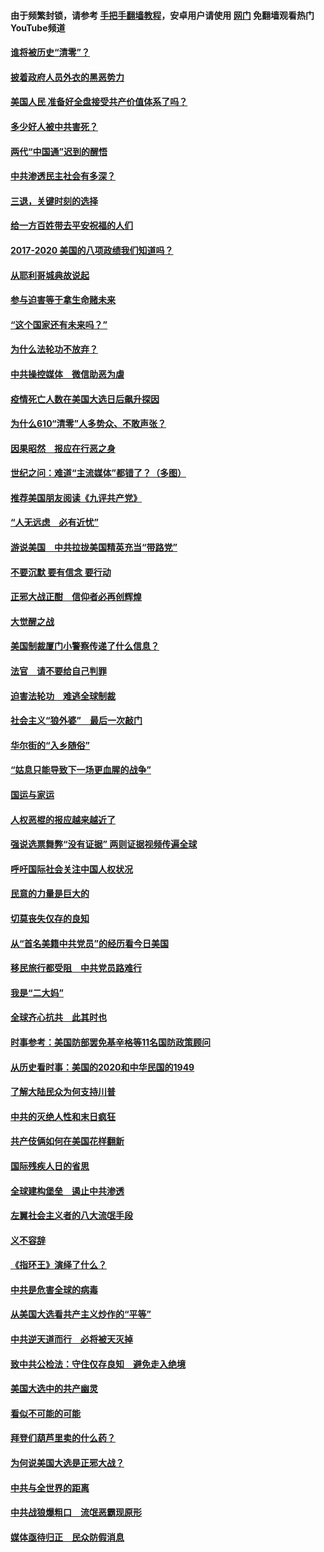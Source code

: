 #### 由于频繁封锁，请参考 [手把手翻墙教程](https://github.com/gfw-breaker/guides/wiki/)，安卓用户请使用 [网门](https://github.com/gfw-breaker/nogfw/blob/master/dl.md?t=01281200) 免翻墙观看热门YouTube频道 

#### [谁将被历史“清零”？](../pages/73/417485.md?t=01281200) 

#### [披着政府人员外衣的黑恶势力](../pages/73/417442.md?t=01281200) 

#### [美国人民 准备好全盘接受共产价值体系了吗？](../pages/73/417491.md?t=01281200) 

#### [多少好人被中共害死？](../pages/73/417144.md?t=01281200) 

#### [两代“中国通”迟到的醒悟](../pages/73/417064.md?t=01281200) 

#### [中共渗透民主社会有多深？](../pages/73/417063.md?t=01281200) 

#### [三退，关键时刻的选择](../pages/73/416969.md?t=01281200) 

#### [给一方百姓带去平安祝福的人们](../pages/73/416941.md?t=01281200) 

#### [2017-2020  美国的八项政绩我们知道吗？](../pages/73/416968.md?t=01281200) 

#### [从耶利哥城典故说起](../pages/73/416892.md?t=01281200) 

#### [参与迫害等于拿生命赌未来](../pages/73/416856.md?t=01281200) 

#### [“这个国家还有未来吗？”](../pages/73/416852.md?t=01281200) 

#### [为什么法轮功不放弃？](../pages/73/416864.md?t=01281200) 

#### [中共操控媒体　微信助恶为虐](../pages/73/416724.md?t=01281200) 

#### [疫情死亡人数在美国大选日后飙升探因](../pages/73/416606.md?t=01281200) 

#### [为什么610“清零”人多势众、不敢声张？](../pages/73/416632.md?t=01281200) 

#### [因果昭然　报应在行恶之身](../pages/73/416582.md?t=01281200) 

#### [世纪之问：难道“主流媒体”都错了？（多图）](../pages/73/416571.md?t=01281200) 

#### [推荐美国朋友阅读《九评共产党》](../pages/73/416510.md?t=01281200) 

#### [“人无远虑　必有近忧”](../pages/73/416513.md?t=01281200) 

#### [游说美国　中共拉拢美国精英充当“带路党”](../pages/73/416529.md?t=01281200) 

#### [不要沉默 要有信念 要行动](../pages/73/416457.md?t=01281200) 

#### [正邪大战正酣　信仰者必再创辉煌](../pages/73/416433.md?t=01281200) 

#### [大觉醒之战](../pages/73/416456.md?t=01281200) 

#### [美国制裁厦门小警察传递了什么信息？](../pages/73/416432.md?t=01281200) 

#### [法官　请不要给自己判罪](../pages/73/416379.md?t=01281200) 

#### [迫害法轮功　难逃全球制裁](../pages/73/416380.md?t=01281200) 

#### [社会主义“狼外婆”　最后一次敲门](../pages/73/416394.md?t=01281200) 

#### [华尔街的“入乡随俗”](../pages/73/416395.md?t=01281200) 

#### [“姑息只能导致下一场更血腥的战争”](../pages/73/416223.md?t=01281200) 

#### [国运与家运](../pages/73/416224.md?t=01281200) 

#### [人权恶棍的报应越来越近了](../pages/73/416276.md?t=01281200) 

#### [强说选票舞弊“没有证据” 两则证据视频传遍全球](../pages/73/416227.md?t=01281200) 

#### [呼吁国际社会关注中国人权状况](../pages/73/416135.md?t=01281200) 

#### [民意的力量是巨大的](../pages/73/416222.md?t=01281200) 

#### [切莫丧失仅存的良知](../pages/73/416134.md?t=01281200) 

#### [从“首名美籍中共党员”的经历看今日美国](../pages/73/416114.md?t=01281200) 

#### [移民旅行都受阻　中共党员路难行](../pages/73/416033.md?t=01281200) 

#### [我是“二大妈”](../pages/73/415529.md?t=01281200) 

#### [全球齐心抗共　此其时也](../pages/73/415989.md?t=01281200) 

#### [时事参考：美国防部罢免基辛格等11名国防政策顾问](../pages/73/415970.md?t=01281200) 

#### [从历史看时事：美国的2020和中华民国的1949](../pages/73/415949.md?t=01281200) 

#### [了解大陆民众为何支持川普](../pages/73/415950.md?t=01281200) 

#### [中共的灭绝人性和末日疯狂](../pages/73/415944.md?t=01281200) 

#### [共产伎俩如何在美国花样翻新](../pages/73/415908.md?t=01281200) 

#### [国际残疾人日的省思](../pages/73/415849.md?t=01281200) 

#### [全球建构堡垒　遏止中共渗透](../pages/73/415850.md?t=01281200) 

#### [左翼社会主义者的八大流氓手段](../pages/73/415802.md?t=01281200) 

#### [义不容辞](../pages/73/415807.md?t=01281200) 

#### [《指环王》演绎了什么？](../pages/73/415739.md?t=01281200) 

#### [中共是危害全球的病毒](../pages/73/415569.md?t=01281200) 

#### [从美国大选看共产主义炒作的“平等”](../pages/73/415654.md?t=01281200) 

#### [中共逆天道而行　必将被天灭掉](../pages/73/415626.md?t=01281200) 

#### [致中共公检法：守住仅存良知　避免走入绝境](../pages/73/415627.md?t=01281200) 

#### [美国大选中的共产幽灵](../pages/73/415618.md?t=01281200) 

#### [看似不可能的可能](../pages/73/415619.md?t=01281200) 

#### [拜登们葫芦里卖的什么药？](../pages/73/415531.md?t=01281200) 

#### [为何说美国大选是正邪大战？](../pages/73/415530.md?t=01281200) 

#### [中共与全世界的距离](../pages/73/415435.md?t=01281200) 

#### [中共战狼爆粗口　流氓恶霸现原形](../pages/73/415426.md?t=01281200) 

#### [媒体亟待归正　民众防假消息](../pages/73/415402.md?t=01281200) 

